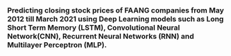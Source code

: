 ### Predicting closing stock prices of FAANG companies from May 2012 till March 2021 using Deep Learning models such as Long Short Term Memory (LSTM), Convolutional Neural Network(CNN), Recurrent Neural Networks (RNN) and Multilayer Perceptron (MLP). 

